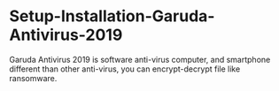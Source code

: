 # Setup-Installation-Garuda-Antivirus-2019
Garuda Antivirus 2019 is software anti-virus computer, and smartphone different than other anti-virus, you can encrypt-decrypt file like ransomware.
